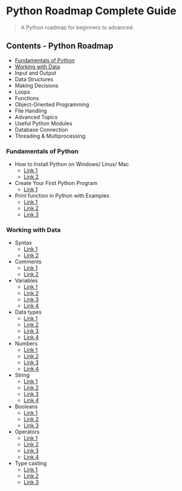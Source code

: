 # Python Roadmap Complete Guide
> A Python roadmap for beginners to advanced.

## Contents - Python Roadmap

* [Fundamentals of Python](#fundamentals-of-python)
* [Working with Data](#working-with-data)
* Input and Output
* Data Structures
* Making Decisions
* Loops
* Functions
* Object-Oriented Programming
* File Handling
* Advanced Topics
* Useful Python Modules
* Database Connection
* Threading & Multiprocessing

### Fundamentals of Python

- How to Install Python on Windows/ Linux/ Mac
  - [Link 1](https://www.guru99.com/how-to-install-python.html)
  - [Link 2](https://www.python.org/downloads/)
- Create Your First Python Program
  - [Link 1](https://www.guru99.com/creating-your-first-python-program.html)
- Print function in Python with Examples
  - [Link 1](https://www.programiz.com/python-programming/methods/built-in/print)
  - [Link 2](https://www.w3schools.com/python/ref_func_print.asp)
  - [Link 3](https://www.guru99.com/print-python-examples.html)

### Working with Data

- Syntax
  - [Link 1](https://www.w3schools.com/python/python_syntax.asp)
  - [Link 2](https://www.tutorialspoint.com/python/python_basic_syntax.htm)
- Comments
  - [Link 1](https://www.w3schools.com/python/python_comments.asp)
  - [Link 2](https://www.programiz.com/python-programming/comments)
- Variables
  - [Link 1](https://www.w3schools.com/python/python_variables.asp)
  - [Link 2](https://www.guru99.com/variables-in-python.html)
  - [Link 3](https://www.tutorialspoint.com/python/python_variable_types.htm)
  - [Link 4](https://www.geeksforgeeks.org/python-variables/)
- Data types
  - [Link 1](https://www.w3schools.com/python/python_datatypes.asp)
  - [Link 2](https://www.programiz.com/python-programming/variables-datatypes)
  - [Link 3](https://www.geeksforgeeks.org/python/python-data-types/)
  - [Link 4](https://www.tpointtech.com/python-data-types)
- Numbers
  - [Link 1](https://www.w3schools.com/python/python_numbers.asp)
  - [Link 2](https://www.tutorialspoint.com/python/python_numbers.htm)
  - [Link 3](https://www.programiz.com/python-programming/numbers)
  - [Link 4](https://www.geeksforgeeks.org/python/python-numbers/)
- String
  - [Link 1](https://www.w3schools.com/python/python_strings.asp)
  - [Link 2](https://www.programiz.com/python-programming/string)
  - [Link 3](https://www.tutorialspoint.com/python/python_strings.htm)
  - [Link 4](https://www.geeksforgeeks.org/python/python-string/)
- Booleans
  - [Link 1](https://www.w3schools.com/python/python_booleans.asp)
  - [Link 2](https://www.geeksforgeeks.org/python/boolean-data-type-in-python/)
  - [Link 3](https://problemsolvingwithpython.com/04-Data-Types-and-Variables/04.02-Boolean-Data-Type/)
- Operators
  - [Link 1](https://www.w3schools.com/python/python_operators.asp)
  - [Link 2](https://www.programiz.com/python-programming/operators)
  - [Link 3](https://www.geeksforgeeks.org/python/python-operators/)
  - [Link 4](https://www.tutorialspoint.com/python/python_operators.htm)
- Type casting
  - [Link 1](https://www.w3schools.com/python/python_casting.asp)
  - [Link 2](https://www.programiz.com/python-programming/type-conversion-and-casting)
  - [Link 3](https://www.geeksforgeeks.org/python/python-operators/)
